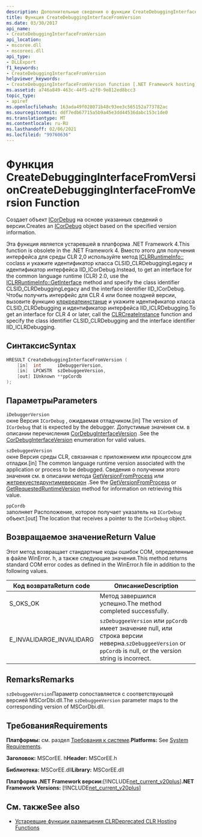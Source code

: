 ```yaml
---
description: Дополнительные сведения о функции CreateDebuggingInterfaceFromVersion
title: Функция CreateDebuggingInterfaceFromVersion
ms.date: 03/30/2017
api_name:
- CreateDebuggingInterfaceFromVersion
api_location:
- mscoree.dll
- mscoreei.dll
api_type:
- DLLExport
f1_keywords:
- CreateDebuggingInterfaceFromVersion
helpviewer_keywords:
- CreateDebuggingInterfaceFromVersion function [.NET Framework hosting]
ms.assetid: a746a849-463c-44f5-a2f0-9e812ed8bcc3
topic_type:
- apiref
ms.openlocfilehash: 163ada49f028071b48c93ee3c565152a773782ac
ms.sourcegitcommit: ddf7edb67715a5b9a45e3dd44536dabc153c1de0
ms.translationtype: MT
ms.contentlocale: ru-RU
ms.lasthandoff: 02/06/2021
ms.locfileid: "99760636"
---
```

# <a name="createdebugginginterfacefromversion-function"></a><span data-ttu-id="e816d-103">Функция CreateDebuggingInterfaceFromVersion</span><span class="sxs-lookup"><span data-stu-id="e816d-103">CreateDebuggingInterfaceFromVersion Function</span></span>

<span data-ttu-id="e816d-104">Создает объект [ICorDebug](../debugging/icordebug-interface.md) на основе указанных сведений о версии.</span><span class="sxs-lookup"><span data-stu-id="e816d-104">Creates an [ICorDebug](../debugging/icordebug-interface.md) object based on the specified version information.</span></span>  
  
 <span data-ttu-id="e816d-105">Эта функция является устаревшей в платформа .NET Framework 4.</span><span class="sxs-lookup"><span data-stu-id="e816d-105">This function is obsolete in the .NET Framework 4.</span></span> <span data-ttu-id="e816d-106">Вместо этого для получения интерфейса для среды CLR 2,0 используйте метод [ICLRRuntimeInfo::](iclrruntimeinfo-getinterface-method.md) coclass и укажите идентификатор класса CLSID_CLRDebuggingLegacy и идентификатор интерфейса IID_ICorDebug.</span><span class="sxs-lookup"><span data-stu-id="e816d-106">Instead, to get an interface for the common language runtime (CLR) 2.0, use the [ICLRRuntimeInfo::GetInterface](iclrruntimeinfo-getinterface-method.md) method and specify the class identifier CLSID_CLRDebuggingLegacy and the interface identifier IID_ICorDebug.</span></span> <span data-ttu-id="e816d-107">Чтобы получить интерфейс для CLR 4 или более поздней версии, вызовите функцию [клркреатеинстанце](clrcreateinstance-function.md) и укажите идентификатор класса CLSID_CLRDebugging и идентификатор интерфейса IID_ICLRDebugging.</span><span class="sxs-lookup"><span data-stu-id="e816d-107">To get an interface for CLR 4 or later, call the [CLRCreateInstance](clrcreateinstance-function.md) function and specify the class identifier CLSID_CLRDebugging and the interface identifier IID_ICLRDebugging.</span></span>  
  
## <a name="syntax"></a><span data-ttu-id="e816d-108">Синтаксис</span><span class="sxs-lookup"><span data-stu-id="e816d-108">Syntax</span></span>  
  
```cpp  
HRESULT CreateDebuggingInterfaceFromVersion (  
    [in]  int      iDebuggerVersion,
    [in]  LPCWSTR  szDebuggeeVersion,
    [out] IUnknown **ppCordb  
);  
```  
  
## <a name="parameters"></a><span data-ttu-id="e816d-109">Параметры</span><span class="sxs-lookup"><span data-stu-id="e816d-109">Parameters</span></span>  

 `iDebuggerVersion`  
 <span data-ttu-id="e816d-110">окне Версия `ICorDebug` , ожидаемая отладчиком.</span><span class="sxs-lookup"><span data-stu-id="e816d-110">[in] The version of `ICorDebug` that is expected by the debugger.</span></span> <span data-ttu-id="e816d-111">Допустимые значения см. в описании перечисления [CorDebugInterfaceVersion](../debugging/cordebuginterfaceversion-enumeration.md) .</span><span class="sxs-lookup"><span data-stu-id="e816d-111">See the [CorDebugInterfaceVersion](../debugging/cordebuginterfaceversion-enumeration.md) enumeration for valid values.</span></span>  
  
 `szDebuggeeVersion`  
 <span data-ttu-id="e816d-112">окне Версия среды CLR, связанная с приложением или процессом для отладки.</span><span class="sxs-lookup"><span data-stu-id="e816d-112">[in] The common language runtime version associated with the application or process to be debugged.</span></span> <span data-ttu-id="e816d-113">Сведения о получении этого значения см. в описании метода [GetVersionFromProcess](getversionfromprocess-function.md) или [жетрекуестедрунтимеверсион](getrequestedruntimeversion-function.md) .</span><span class="sxs-lookup"><span data-stu-id="e816d-113">See the [GetVersionFromProcess](getversionfromprocess-function.md) or [GetRequestedRuntimeVersion](getrequestedruntimeversion-function.md) method for information on retrieving this value.</span></span>  
  
 `ppCordb`  
 <span data-ttu-id="e816d-114">заполняет Расположение, которое получает указатель на `ICorDebug` объект.</span><span class="sxs-lookup"><span data-stu-id="e816d-114">[out] The location that receives a pointer to the `ICorDebug` object.</span></span>  
  
## <a name="return-value"></a><span data-ttu-id="e816d-115">Возвращаемое значение</span><span class="sxs-lookup"><span data-stu-id="e816d-115">Return Value</span></span>  

 <span data-ttu-id="e816d-116">Этот метод возвращает стандартные коды ошибок COM, определенные в файле WinError. h, а также следующие значения.</span><span class="sxs-lookup"><span data-stu-id="e816d-116">This method returns standard COM error codes as defined in the WinError.h file in addition to the following values.</span></span>  
  
|<span data-ttu-id="e816d-117">Код возврата</span><span class="sxs-lookup"><span data-stu-id="e816d-117">Return code</span></span>|<span data-ttu-id="e816d-118">Описание</span><span class="sxs-lookup"><span data-stu-id="e816d-118">Description</span></span>|  
|-----------------|-----------------|  
|<span data-ttu-id="e816d-119">S_OK</span><span class="sxs-lookup"><span data-stu-id="e816d-119">S_OK</span></span>|<span data-ttu-id="e816d-120">Метод завершился успешно.</span><span class="sxs-lookup"><span data-stu-id="e816d-120">The method completed successfully.</span></span>|  
|<span data-ttu-id="e816d-121">E_INVALIDARG</span><span class="sxs-lookup"><span data-stu-id="e816d-121">E_INVALIDARG</span></span>|<span data-ttu-id="e816d-122">`szDebuggeeVersion` или `ppCordb` имеет значение null, или строка версии неверна.</span><span class="sxs-lookup"><span data-stu-id="e816d-122">`szDebuggeeVersion` or `ppCordb` is null, or the version string is incorrect.</span></span>|  
  
## <a name="remarks"></a><span data-ttu-id="e816d-123">Remarks</span><span class="sxs-lookup"><span data-stu-id="e816d-123">Remarks</span></span>  

 <span data-ttu-id="e816d-124">`szDebuggeeVersion`Параметр сопоставляется с соответствующей версией MSCorDbi.dll.</span><span class="sxs-lookup"><span data-stu-id="e816d-124">The `szDebuggeeVersion` parameter maps to the corresponding version of MSCorDbi.dll.</span></span>  
  
## <a name="requirements"></a><span data-ttu-id="e816d-125">Требования</span><span class="sxs-lookup"><span data-stu-id="e816d-125">Requirements</span></span>  

 <span data-ttu-id="e816d-126">**Платформы:** см. раздел [Требования к системе](../../get-started/system-requirements.md).</span><span class="sxs-lookup"><span data-stu-id="e816d-126">**Platforms:** See [System Requirements](../../get-started/system-requirements.md).</span></span>  
  
 <span data-ttu-id="e816d-127">**Заголовок:** MSCorEE. h</span><span class="sxs-lookup"><span data-stu-id="e816d-127">**Header:** MSCorEE.h</span></span>  
  
 <span data-ttu-id="e816d-128">**Библиотека:** MSCorEE.dll</span><span class="sxs-lookup"><span data-stu-id="e816d-128">**Library:** MSCorEE.dll</span></span>  
  
 <span data-ttu-id="e816d-129">**Платформа .NET Framework версии:**[!INCLUDE[net_current_v20plus](../../../../includes/net-current-v20plus-md.md)]</span><span class="sxs-lookup"><span data-stu-id="e816d-129">**.NET Framework Versions:** [!INCLUDE[net_current_v20plus](../../../../includes/net-current-v20plus-md.md)]</span></span>  
  
## <a name="see-also"></a><span data-ttu-id="e816d-130">См. также</span><span class="sxs-lookup"><span data-stu-id="e816d-130">See also</span></span>

- [<span data-ttu-id="e816d-131">Устаревшие функции размещения CLR</span><span class="sxs-lookup"><span data-stu-id="e816d-131">Deprecated CLR Hosting Functions</span></span>](deprecated-clr-hosting-functions.md)
